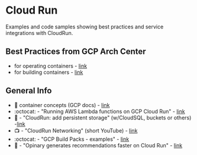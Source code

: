 # Cloud Run

Examples and code samples showing best practices and service integrations with CloudRun.  

## Best Practices from GCP Arch Center  
- for operating containers - [link](https://cloud.google.com/architecture/best-practices-for-operating-containers)
- for building containers - [link](https://cloud.google.com/architecture/best-practices-for-building-containers)

## General Info

- :book: container concepts (GCP docs) - [link](https://cloud.google.com/artifact-registry/docs/container-concepts)
- :octocat: - "Running AWS Lambda functions on GCP Cloud Run" - [link](https://github.com/kelseyhightower/lambda-on-cloud-run)
- 📝 - "CloudRun: add persistent storage" (w/CloudSQL, buckets or others) -[link](https://blog.sivamuthukumar.com/google-cloud-run-add-persistent-storage)
- 📺 - "CloudRun Networking" (short YouTube) - [link](https://www.youtube.com/watch?v=rmQovUuR5O4)
- :octocat: - "GCP Build Packs - examples" - [link](https://github.com/GoogleCloudPlatform/buildpacks)
- 📖 - "Opinary generates recommendations faster on Cloud Run" - [link](https://cloud.google.com/blog/topics/developers-practitioners/opinary-generates-recommendations-faster-cloud-run)
